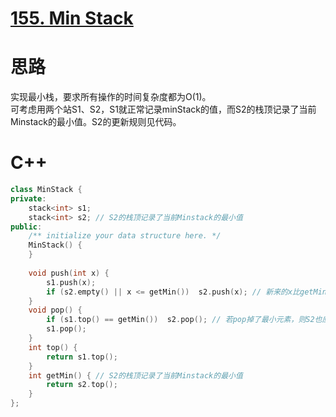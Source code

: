 # [155. Min Stack](https://leetcode.com/problems/min-stack/description/)
# 思路
实现最小栈，要求所有操作的时间复杂度都为O(1)。   
可考虑用两个站S1、S2，S1就正常记录minStack的值，而S2的栈顶记录了当前Minstack的最小值。S2的更新规则见代码。
# C++
``` C++
class MinStack {
private:
    stack<int> s1;
    stack<int> s2; // S2的栈顶记录了当前Minstack的最小值
public:
    /** initialize your data structure here. */
    MinStack() {
    }
    
    void push(int x) {
	    s1.push(x);
	    if (s2.empty() || x <= getMin())  s2.push(x); // 新来的x比getMin还小，说明是新的最小值，应该入栈S2	    
    }
    void pop() {
	    if (s1.top() == getMin())  s2.pop(); // 若pop掉了最小元素，则S2也应该pop一个
	    s1.pop();
    }
    int top() {
	    return s1.top();
    }
    int getMin() { // S2的栈顶记录了当前Minstack的最小值
	    return s2.top();
    }
};
```
